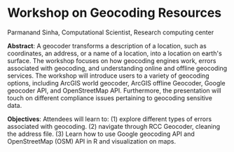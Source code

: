 # Workshop on Geocoding Resources 
Parmanand Sinha, Computational Scientist, Research computing center


**Abstract**: A geocoder transforms a description of a location, such as coordinates, an address, or a name of a location, into a location on earth's surface. The workshop focuses on how geocoding engines work, errors associated with geocoding, and understanding online and offline geocoding services. The workshop will introduce users to a variety of geocoding options, including ArcGIS world geocoder, ArcGIS offline Geocoder, Google geocoder API, and OpenStreetMap API. Furthermore, the presentation will touch on different compliance issues pertaining to geocoding sensitive data.

**Objectives**: Attendees will learn to: (1) explore different types of errors associated with geocoding. (2) navigate through RCC Geocoder, cleaning the address file. (3) Learn how to use Google geocoding API and OpenStreetMap (OSM) API in R and visualization on maps.

 




